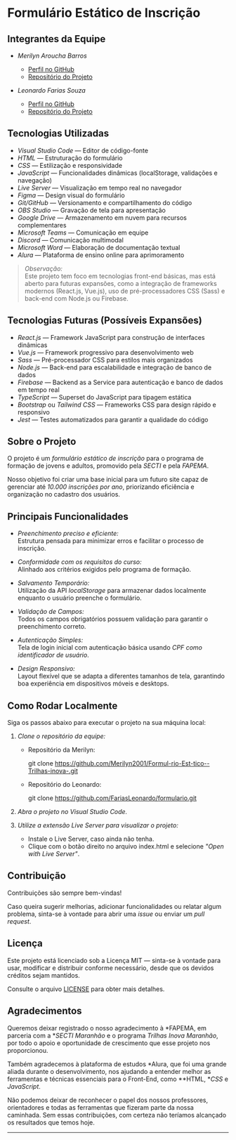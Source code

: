 # Formulário Estático de Inscrição

## Integrantes da Equipe

- *Merilyn Aroucha Barros*  
  - [Perfil no GitHub](https://github.com/Merilyn2001)  
  - [Repositório do Projeto](https://github.com/Merilyn2001/Formul-rio-Est-tico--Trilhas-inova-.git)

- *Leonardo Farias Souza*  
  - [Perfil no GitHub](https://github.com/FariasLeonardo)  
  - [Repositório do Projeto](https://github.com/FariasLeonardo/formulario.git)

## Tecnologias Utilizadas

- *Visual Studio Code* — Editor de código-fonte
- *HTML* — Estruturação do formulário
- *CSS* — Estilização e responsividade
- *JavaScript* — Funcionalidades dinâmicas (localStorage, validações e navegação)
- *Live Server* — Visualização em tempo real no navegador
- *Figma* — Design visual do formulário
- *Git/GitHub* — Versionamento e compartilhamento do código
- *OBS Studio* — Gravação de tela para apresentação
- *Google Drive* — Armazenamento em nuvem para recursos complementares
- *Microsoft Teams* — Comunicação em equipe
- *Discord* — Comunicação multimodal
- *Microsoft Word* — Elaboração de documentação textual
- *Alura* — Plataforma de ensino online para aprimoramento

> *Observação:*  
> Este projeto tem foco em tecnologias front-end básicas, mas está aberto para futuras expansões, como a integração de frameworks modernos (React.js, Vue.js), uso de pré-processadores CSS (Sass) e back-end com Node.js ou Firebase.

## Tecnologias Futuras (Possíveis Expansões)

- *React.js* — Framework JavaScript para construção de interfaces dinâmicas
- *Vue.js* — Framework progressivo para desenvolvimento web
- *Sass* — Pré-processador CSS para estilos mais organizados
- *Node.js* — Back-end para escalabilidade e integração de banco de dados
- *Firebase* — Backend as a Service para autenticação e banco de dados em tempo real
- *TypeScript* — Superset do JavaScript para tipagem estática
- *Bootstrap* ou *Tailwind CSS* — Frameworks CSS para design rápido e responsivo
- *Jest* — Testes automatizados para garantir a qualidade do código

## Sobre o Projeto

O projeto é um *formulário estático de inscrição* para o programa de formação de jovens e adultos, promovido pela *SECTI* e pela *FAPEMA*.

Nosso objetivo foi criar uma base inicial para um futuro site capaz de gerenciar até *10.000 inscrições por ano*, priorizando eficiência e organização no cadastro dos usuários.

## Principais Funcionalidades

- *Preenchimento preciso e eficiente:*  
  Estrutura pensada para minimizar erros e facilitar o processo de inscrição.

- *Conformidade com os requisitos do curso:*  
  Alinhado aos critérios exigidos pelo programa de formação.

- *Salvamento Temporário:*  
  Utilização da API *localStorage* para armazenar dados localmente enquanto o usuário preenche o formulário.

- *Validação de Campos:*  
  Todos os campos obrigatórios possuem validação para garantir o preenchimento correto.

- *Autenticação Simples:*  
  Tela de login inicial com autenticação básica usando *CPF como identificador de usuário*.

- *Design Responsivo:*  
  Layout flexível que se adapta a diferentes tamanhos de tela, garantindo boa experiência em dispositivos móveis e desktops.

## Como Rodar Localmente

Siga os passos abaixo para executar o projeto na sua máquina local:

1. *Clone o repositório da equipe:*

   - Repositório da Merilyn:
     
     git clone https://github.com/Merilyn2001/Formul-rio-Est-tico--Trilhas-inova-.git
     

   - Repositório do Leonardo:
     
     git clone https://github.com/FariasLeonardo/formulario.git
     

2. *Abra o projeto no Visual Studio Code.*

3. *Utilize a extensão Live Server para visualizar o projeto:*
   - Instale o Live Server, caso ainda não tenha.
   - Clique com o botão direito no arquivo index.html e selecione *"Open with Live Server"*.

## Contribuição

Contribuições são sempre bem-vindas!

Caso queira sugerir melhorias, adicionar funcionalidades ou relatar algum problema, sinta-se à vontade para abrir uma *issue* ou enviar um *pull request*.

## Licença

Este projeto está licenciado sob a Licença MIT — sinta-se à vontade para usar, modificar e distribuir conforme necessário, desde que os devidos créditos sejam mantidos.

Consulte o arquivo [LICENSE](./LICENSE) para obter mais detalhes.

## Agradecimentos

Queremos deixar registrado o nosso agradecimento à *FAPEMA, em parceria com a **SECTI Maranhão* e o programa *Trilhas Inova Maranhão*, por todo o apoio e oportunidade de crescimento que esse projeto nos proporcionou.

Também agradecemos à plataforma de estudos *Alura, que foi uma grande aliada durante o desenvolvimento, nos ajudando a entender melhor as ferramentas e técnicas essenciais para o Front-End, como **HTML, **CSS* e *JavaScript*.

Não podemos deixar de reconhecer o papel dos nossos professores, orientadores e todas as ferramentas que fizeram parte da nossa caminhada. Sem essas contribuições, com certeza não teríamos alcançado os resultados que temos hoje.

---
